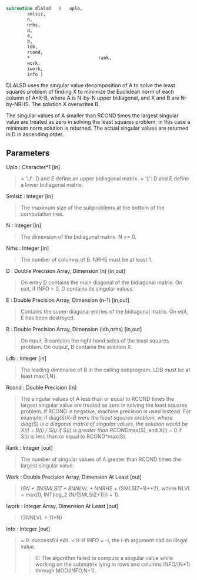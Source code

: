 ```fortran
subroutine dlalsd	(	uplo,
		smlsiz,
		n,
		nrhs,
		d,
		e,
		b,
		ldb,
		rcond,
		*                          rank,
		work,
		iwork,
		info )
```

 DLALSD uses the singular value decomposition of A to solve the least
 squares problem of finding X to minimize the Euclidean norm of each
 column of A*X-B, where A is N-by-N upper bidiagonal, and X and B
 are N-by-NRHS. The solution X overwrites B.

 The singular values of A smaller than RCOND times the largest
 singular value are treated as zero in solving the least squares
 problem; in this case a minimum norm solution is returned.
 The actual singular values are returned in D in ascending order.


## Parameters
Uplo : Character*1 [in]
> = 'U': D and E define an upper bidiagonal matrix.
> = 'L': D and E define a  lower bidiagonal matrix.

Smlsiz : Integer [in]
> The maximum size of the subproblems at the bottom of the
> computation tree.

N : Integer [in]
> The dimension of the  bidiagonal matrix.  N >= 0.

Nrhs : Integer [in]
> The number of columns of B. NRHS must be at least 1.

D : Double Precision Array, Dimension (n) [in,out]
> On entry D contains the main diagonal of the bidiagonal
> matrix. On exit, if INFO = 0, D contains its singular values.

E : Double Precision Array, Dimension (n-1) [in,out]
> Contains the super-diagonal entries of the bidiagonal matrix.
> On exit, E has been destroyed.

B : Double Precision Array, Dimension (ldb,nrhs) [in,out]
> On input, B contains the right hand sides of the least
> squares problem. On output, B contains the solution X.

Ldb : Integer [in]
> The leading dimension of B in the calling subprogram.
> LDB must be at least max(1,N).

Rcond : Double Precision [in]
> The singular values of A less than or equal to RCOND times
> the largest singular value are treated as zero in solving
> the least squares problem. If RCOND is negative,
> machine precision is used instead.
> For example, if diag(S)*X=B were the least squares problem,
> where diag(S) is a diagonal matrix of singular values, the
> solution would be X(i) = B(i) / S(i) if S(i) is greater than
> RCOND*max(S), and X(i) = 0 if S(i) is less than or equal to
> RCOND*max(S).

Rank : Integer [out]
> The number of singular values of A greater than RCOND times
> the largest singular value.

Work : Double Precision Array, Dimension At Least [out]
> (9*N + 2*N*SMLSIZ + 8*N*NLVL + N*NRHS + (SMLSIZ+1)**2),
> where NLVL = max(0, INT(log_2 (N/(SMLSIZ+1))) + 1).

Iwork : Integer Array, Dimension At Least [out]
> (3*N*NLVL + 11*N)

Info : Integer [out]
> = 0:  successful exit.
> < 0:  if INFO = -i, the i-th argument had an illegal value.
> > 0:  The algorithm failed to compute a singular value while
> working on the submatrix lying in rows and columns
> INFO/(N+1) through MOD(INFO,N+1).

